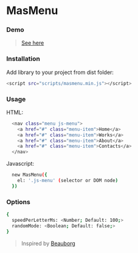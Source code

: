 # MasMenu

### Demo
> [See here]

### Installation
Add library to your project from dist folder:
```sh
<script src="scripts/masmenu.min.js"></script>
```

### Usage

HTML:
```sh
  <nav class="menu js-menu">
    <a href="#" class="menu-item">Home</a>
    <a href="#" class="menu-item">Works</a>
    <a href="#" class="menu-item">About</a>
    <a href="#" class="menu-item">Contacts</a>
  </nav>
```

Javascript:
```sh
  new MasMenu({
    el: '.js-menu' (selector or DOM node)
  })
```
### Options
```sh
{
  speedPerLetterMs: <Number; Default: 100;>
  randomMode: <Boolean; Default: false;>
}
```

> Inspired by [Beauborg]

[See here]: <https://elegant-kepler-38ee75.netlify.com/>
[Beauborg]: <https://beaubourg.paris/en>